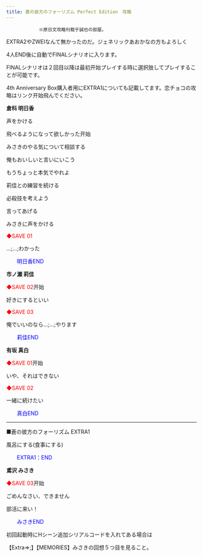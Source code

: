 ```yaml
---
title: 蒼の彼方のフォーリズム Perfect Edition　攻略
---
```


                ※原日文攻略刊载于誠也の部屋。



EXTRA2やZWEIなんて無かったのだ。ジェネリックあおかなの方もよろしく

4人END後に自動でFINALシナリオに入ります。

FINALシナリオは２回目以降は最初开始プレイする時に選択肢してプレイすることが可能です。



4th Anniversary Box購入者用にEXTRA1についても記載してます。恋チョコの攻略はリンク开始飛んでください。



<b>倉科 明日香</b>



声をかける

飛べるようになって欲しかった开始

みさきのやる気について相談する

俺もおいしいと言いにいこう

もうちょっと本気でやれよ

莉佳との練習を続ける

必殺技を考えよう

言ってあげる

みさきに声をかける

<font color="#ff0000">◆SAVE 01</font>

…;…;わかった

<font color="#0000ff">　　明日香END</font>



<b>市ノ瀬 莉佳</b>



<font color="#ff0000">◆SAVE 02</font>开始

好きにするといい

<font color="#ff0000">◆SAVE 03</font>

俺でいいのなら…;…;やります

<font color="#0000ff">　　莉佳END</font>



<b>有坂 真白</b>



<font color="#ff0000">◆SAVE 01</font>开始

いや、それはできない

<font color="#ff0000">◆SAVE 02</font>

一緒に続けたい

<font color="#0000ff">　　真白END</font>



<hr />

■蒼の彼方のフォーリズム EXTRA1

風呂にする(食事にする)

<font color="#0000ff">　　EXTRA1：END</font>



<b>鳶沢 みさき</b>



<font color="#ff0000">◆SAVE 03</font>开始

ごめんなさい、できません

部活に来い！

<font color="#0000ff">　　みさきEND</font>



初回起動時にHシーン追加シリアルコードを入れてある場合は

【Extra=>;】【MEMORIES】みさきの回想５つ目を見ること。


              
